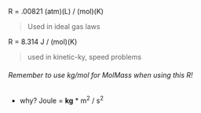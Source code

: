 R = .00821 (atm)(L) / (mol)(K)
> Used in ideal gas laws

R = 8.314 J / (mol)(K)
> used in kinetic-ky, speed problems
###### Remember to use kg/mol for MolMass when using this R! 
- why? Joule = **kg** * m$^2$ / s$^2$


